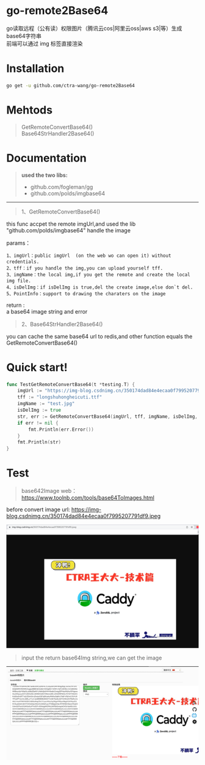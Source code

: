 # go-remote2Base64
go读取远程（公有读）权限图片（腾讯云cos|阿里云oss|aws s3|等）生成base64字符串 <br/>
前端可以通过 img 标签直接渲染

# Installation
```bash
go get -u github.com/ctra-wang/go-remote2Base64
```

# Mehtods
> GetRemoteConvertBase64() <br/>
> Base64StrHandler2Base64()

# Documentation

> **used the two libs:** <br/>
> - github.com/fogleman/gg <br/>
> - github.com/polds/imgbase64

---
> 1、GetRemoteConvertBase64() <br/>

this func accpet the remote imgUrl,and used the lib "github.com/polds/imgbase64" handle the image

params：

	1、imgUrl：public imgUrl  (on the web wo can open it) without credentials.
	2、tff：if you handle the img,you can upload yourself tff.
	3、imgName：the local img,if you get the remote and create the local img file.
	4、isDelImg：if isDelImg is true,del the create image,else don`t del.
	5、PointInfo：support to drawing the charaters on the image
return :<br/>
 a base64 image string and error

> 2、Base64StrHandler2Base64() <br/>

you can cache the same base64 url to redis,and other function equals the GetRemoteConvertBase64()

# Quick start!
```go
func TestGetRemoteConvertBase64(t *testing.T) {
	imgUrl := "https://img-blog.csdnimg.cn/350174dad84e4ecaa0f7995207791df9.jpeg"
	tff := "longshuhongheicuti.ttf"
	imgName := "test.jpg"
	isDelImg := true
	str, err := GetRemoteConvertBase64(imgUrl, tff, imgName, isDelImg, nil)
	if err != nil {
		fmt.Println(err.Error())
	}
	fmt.Println(str)
}
```
 
# Test
> base642Image  web：https://www.toolnb.com/tools/base64ToImages.html

before convert image url: https://img-blog.csdnimg.cn/350174dad84e4ecaa0f7995207791df9.jpeg

![img_1.png](file/img_1.png)

> input the return base64Img string,we can get the image

![img.png](file/img.png)
